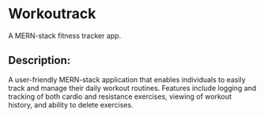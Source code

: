# Workoutrack
A MERN-stack fitness tracker app.
## Description:
A user-friendly MERN-stack application that enables individuals to easily track and manage their daily workout routines. 
Features include logging and tracking of both cardio and resistance exercises, viewing of workout history, and ability to delete exercises.
